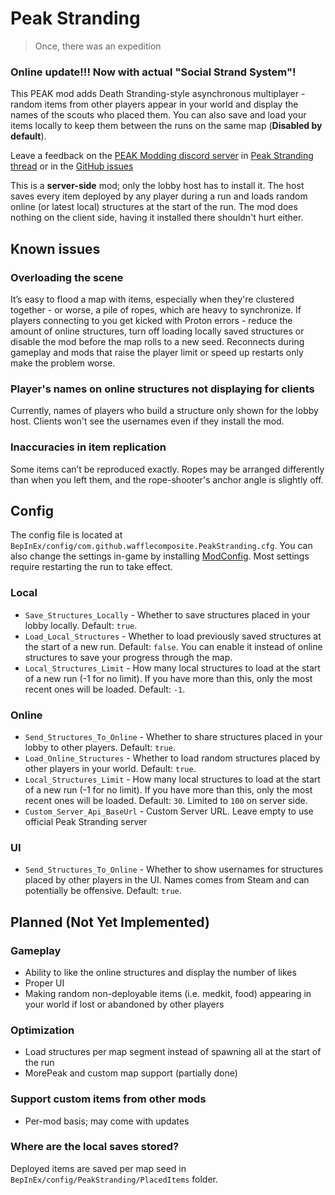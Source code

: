# Peak Stranding

> Once, there was an expedition


### **Online update!!!** Now with actual "Social Strand System"!

This PEAK mod adds Death Stranding-style asynchronous multiplayer - random items from other players appear in your world and display the names of the scouts who placed them. 
You can also save and load your items locally to keep them between the runs on the same map (**Disabled by default**).

Leave a feedback on the [PEAK Modding discord server](https://discord.gg/dSEtuhxHg4) in [Peak Stranding thread](https://discord.com/channels/1363179626435707082/1400596905763016794) or in the [GitHub issues](https://github.com/wafflecomposite/peak-stranding/issues)

This is a **server-side** mod; only the lobby host has to install it. The host saves every item deployed by any player during a run and loads random online (or latest local) structures at the start of the run. The mod does nothing on the client side, having it installed there shouldn't hurt either.

## Known issues

### Overloading the scene
It’s easy to flood a map with items, especially when they're clustered together - or worse, a pile of ropes, which are heavy to synchronize. If players connecting to you get kicked with Proton errors - reduce the amount of online structures, turn off loading locally saved structures or disable the mod before the map rolls to a new seed. Reconnects during gameplay and mods that raise the player limit or speed up restarts only make the problem worse.

### Player's names on online structures not displaying for clients
Currently, names of players who build a structure only shown for the lobby host. Clients won't see the usernames even if they install the mod.

### Inaccuracies in item replication
Some items can’t be reproduced exactly. Ropes may be arranged differently than when you left them, and the rope-shooter's anchor angle is slightly off.

## Config
The config file is located at `BepInEx/config/com.github.wafflecomposite.PeakStranding.cfg`. You can also change the settings in-game by installing [ModConfig](https://thunderstore.io/c/peak/p/PEAKModding/ModConfig/). Most settings require restarting the run to take effect.  
### Local
- `Save_Structures_Locally` - Whether to save structures placed in your lobby locally. Default: `true`.
- `Load_Local_Structures` - Whether to load previously saved structures at the start of a new run. Default: `false`. You can enable it instead of online structures to save your progress through the map.
- `Local_Structures_Limit` - How many local structures to load at the start of a new run (-1 for no limit). If you have more than this, only the most recent ones will be loaded. Default: `-1`.
### Online
- `Send_Structures_To_Online` - Whether to share structures placed in your lobby to other players. Default: `true`.
- `Load_Online_Structures` - Whether to load random structures placed by other players in your world. Default: `true`.
- `Local_Structures_Limit` - How many local structures to load at the start of a new run (-1 for no limit). If you have more than this, only the most recent ones will be loaded. Default: `30`. Limited to `100` on server side.
- `Custom_Server_Api_BaseUrl` - Custom Server URL. Leave empty to use official Peak Stranding server
### UI 
- `Send_Structures_To_Online` - Whether to show usernames for structures placed by other players in the UI. Names comes from Steam and can potentially be offensive. Default: `true`.


## Planned (Not Yet Implemented)
### Gameplay
- Ability to like the online structures and display the number of likes
- Proper UI
- Making random non-deployable items (i.e. medkit, food) appearing in your world if lost or abandoned by other players
### Optimization
- Load structures per map segment instead of spawning all at the start of the run
- MorePeak and custom map support (partially done)
### Support custom items from other mods
- Per-mod basis; may come with updates

### Where are the local saves stored?
Deployed items are saved per map seed in `BepInEx/config/PeakStranding/PlacedItems` folder.
